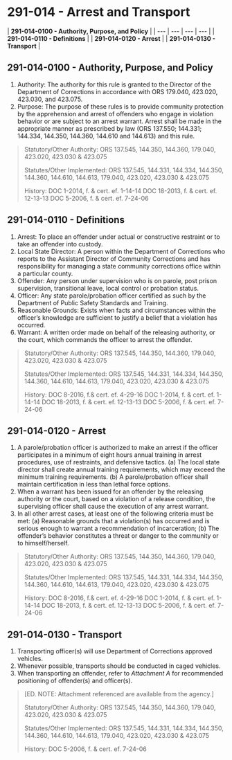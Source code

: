 # 291-014 - Arrest and Transport

| **291-014-0100 - Authority, Purpose, and Policy** |
| --- | --- | --- | --- |
| **291-014-0110 - Definitions** |
| **291-014-0120 - Arrest** |
| **291-014-0130 - Transport** |

## 291-014-0100 - Authority, Purpose, and Policy

1. Authority: The authority for this rule is granted to the Director of the Department of Corrections in accordance with ORS 179.040, 423.020, 423.030, and 423.075. 
2. Purpose: The purpose of these rules is to provide community protection by the apprehension and arrest of offenders who engage in violation behavior or are subject to an arrest warrant. Arrest shall be made in the appropriate manner as prescribed by law \(ORS 137.550; 144.331; 144.334, 144.350, 144.360, 144.610 and 144.613\) and this rule.

> Statutory/Other Authority: ORS 137.545, 144.350, 144.360, 179.040, 423.020, 423.030 & 423.075 
>
> Statutes/Other Implemented: ORS 137.545, 144.331, 144.334, 144.350, 144.360, 144.610, 144.613, 179.040, 423.020, 423.030 & 423.075 
>
> History: DOC 1-2014, f. & cert. ef. 1-14-14 DOC 18-2013, f. & cert. ef. 12-13-13 DOC 5-2006, f. & cert. ef. 7-24-06

## 291-014-0110 - Definitions

1. Arrest: To place an offender under actual or constructive restraint or to take an offender into custody. 
2. Local State Director: A person within the Department of Corrections who reports to the Assistant Director of Community Corrections and has responsibility for managing a state community corrections office within a particular county. 
3. Offender: Any person under supervision who is on parole, post prison supervision, transitional leave, local control or probation status. 
4. Officer: Any state parole/probation officer certified as such by the Department of Public Safety Standards and Training. 
5. Reasonable Grounds: Exists when facts and circumstances within the officer’s knowledge are sufficient to justify a belief that a violation has occurred. 
6. Warrant: A written order made on behalf of the releasing authority, or the court, which commands the officer to arrest the offender.

> Statutory/Other Authority: ORS 137.545, 144.350, 144.360, 179.040, 423.020, 423.030 & 423.075 
>
> Statutes/Other Implemented: ORS 137.545, 144.331, 144.334, 144.350, 144.360, 144.610, 144.613, 179.040, 423.020, 423.030 & 423.075 
>
> History: DOC 8-2016, f.& cert. ef. 4-29-16 DOC 1-2014, f. & cert. ef. 1-14-14 DOC 18-2013, f. & cert. ef. 12-13-13 DOC 5-2006, f. & cert. ef. 7-24-06

## 291-014-0120 - Arrest

1. A parole/probation officer is authorized to make an arrest if the officer participates in a minimum of eight hours annual training in arrest procedures, use of restraints, and defensive tactics.  \(a\) The local state director shall create annual training requirements, which may exceed the minimum training requirements.  \(b\) A parole/probation officer shall maintain certification in less than lethal force options. 
2. When a warrant has been issued for an offender by the releasing authority or the court, based on a violation of a release condition, the supervising officer shall cause the execution of any arrest warrant. 
3. In all other arrest cases, at least one of the following criteria must be met:  \(a\) Reasonable grounds that a violation\(s\) has occurred and is serious enough to warrant a recommendation of incarceration;  \(b\) The offender’s behavior constitutes a threat or danger to the community or to himself/herself.

> Statutory/Other Authority: ORS 137.545, 144.350, 144.360, 179.040, 423.020, 423.030 & 423.075 
>
> Statutes/Other Implemented: ORS 137.545, 144.331, 144.334, 144.350, 144.360, 144.610, 144.613, 179.040, 423.020, 423.030 & 423.075 
>
> History: DOC 8-2016, f.& cert. ef. 4-29-16 DOC 1-2014, f. & cert. ef. 1-14-14 DOC 18-2013, f. & cert. ef. 12-13-13 DOC 5-2006, f. & cert. ef. 7-24-06

## 291-014-0130 - Transport

1. Transporting officer\(s\) will use Department of Corrections approved vehicles. 
2. Whenever possible, transports should be conducted in caged vehicles. 
3. When transporting an offender, refer to _Attachment A_ for recommended positioning of offender\(s\) and officer\(s\).

> \[ED. NOTE: Attachment referenced are available from the agency.\] 
>
> Statutory/Other Authority: ORS 137.545, 144.350, 144.360, 179.040, 423.020, 423.030 & 423.075
>
> Statutes/Other Implemented: ORS 137.545, 144.331, 144.334, 144.350, 144.360, 144.610, 144.613, 179.040, 423.020, 423.030 & 423.075 
>
> History: DOC 5-2006, f. & cert. ef. 7-24-06

